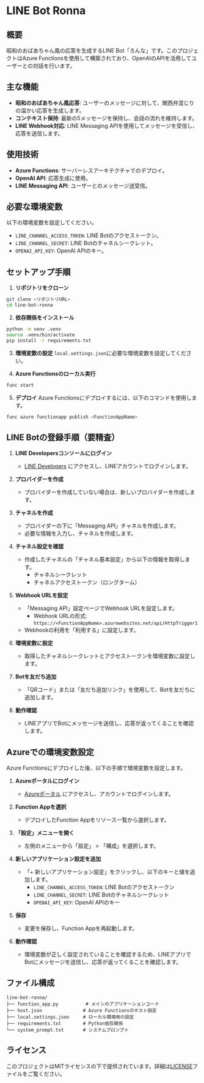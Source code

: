 # LINE Bot Ronna

## 概要
昭和のおばあちゃん風の応答を生成するLINE Bot「ろんな」です。このプロジェクトはAzure Functionsを使用して構築されており、OpenAIのAPIを活用してユーザーとの対話を行います。

## 主な機能
- **昭和のおばあちゃん風応答**: ユーザーのメッセージに対して、関西弁混じりの温かい応答を生成します。
- **コンテキスト保持**: 最新の5メッセージを保持し、会話の流れを維持します。
- **LINE Webhook対応**: LINE Messaging APIを使用してメッセージを受信し、応答を送信します。

## 使用技術
- **Azure Functions**: サーバーレスアーキテクチャでのデプロイ。
- **OpenAI API**: 応答生成に使用。
- **LINE Messaging API**: ユーザーとのメッセージ送受信。

## 必要な環境変数
以下の環境変数を設定してください。
- `LINE_CHANNEL_ACCESS_TOKEN`: LINE Botのアクセストークン。
- `LINE_CHANNEL_SECRET`: LINE Botのチャネルシークレット。
- `OPENAI_API_KEY`: OpenAI APIのキー。

## セットアップ手順
1. **リポジトリをクローン**
```bash
git clone <リポジトリURL>
cd line-bot-ronna
```

2. **依存関係をインストール**
```bash
python -m venv .venv
source .venv/bin/activate
pip install -r requirements.txt
```

3. **環境変数の設定**
`local.settings.json`に必要な環境変数を設定してください。

4. **Azure Functionsのローカル実行**
```bash
func start
```

5. **デプロイ**
Azure Functionsにデプロイするには、以下のコマンドを使用します。
```bash
func azure functionapp publish <FunctionAppName>
```

## LINE Botの登録手順（要精査）

1. **LINE Developersコンソールにログイン**
   - [LINE Developers](https://developers.line.biz/ja/) にアクセスし、LINEアカウントでログインします。

2. **プロバイダーを作成**
   - プロバイダーを作成していない場合は、新しいプロバイダーを作成します。

3. **チャネルを作成**
   - プロバイダーの下に「Messaging API」チャネルを作成します。
   - 必要な情報を入力し、チャネルを作成します。

4. **チャネル設定を確認**
   - 作成したチャネルの「チャネル基本設定」から以下の情報を取得します。
     - チャネルシークレット
     - チャネルアクセストークン（ロングターム）

5. **Webhook URLを設定**
   - 「Messaging API」設定ページでWebhook URLを設定します。
     - Webhook URLの形式: `https://<FunctionAppName>.azurewebsites.net/api/HttpTrigger1`
   - Webhookの利用を「利用する」に設定します。

6. **環境変数に設定**
   - 取得したチャネルシークレットとアクセストークンを環境変数に設定します。

7. **Botを友だち追加**
   - 「QRコード」または「友だち追加リンク」を使用して、Botを友だちに追加します。

8. **動作確認**
   - LINEアプリでBotにメッセージを送信し、応答が返ってくることを確認します。

## Azureでの環境変数設定

Azure Functionsにデプロイした後、以下の手順で環境変数を設定します。

1. **Azureポータルにログイン**
   - [Azureポータル](https://portal.azure.com/) にアクセスし、アカウントでログインします。

2. **Function Appを選択**
   - デプロイしたFunction Appをリソース一覧から選択します。

3. **「設定」メニューを開く**
   - 左側のメニューから「設定」 > 「構成」を選択します。

4. **新しいアプリケーション設定を追加**
   - 「+ 新しいアプリケーション設定」をクリックし、以下のキーと値を追加します。
     - `LINE_CHANNEL_ACCESS_TOKEN`: LINE Botのアクセストークン
     - `LINE_CHANNEL_SECRET`: LINE Botのチャネルシークレット
     - `OPENAI_API_KEY`: OpenAI APIのキー

5. **保存**
   - 変更を保存し、Function Appを再起動します。

6. **動作確認**
   - 環境変数が正しく設定されていることを確認するため、LINEアプリでBotにメッセージを送信し、応答が返ってくることを確認します。

## ファイル構成
```
line-bot-ronna/
├── function_app.py          # メインのアプリケーションコード
├── host.json               # Azure Functionsのホスト設定
├── local.settings.json     # ローカル環境用の設定
├── requirements.txt        # Python依存関係
└── system_prompt.txt       # システムプロンプト
```

## ライセンス
このプロジェクトはMITライセンスの下で提供されています。詳細は[LICENSE](LICENSE)ファイルをご覧ください。